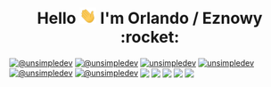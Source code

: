 <h1 align="center">Hello <img src="https://raw.githubusercontent.com/ABSphreak/ABSphreak/master/gifs/Hi.gif" width="30px">  I'm Orlando / Eznowy :rocket: </h1> 

<p align="left">
  <a href="https://www.youtube.com/@unsimpledev" target="blank"><img align="center" src="https://img.shields.io/badge/YouTube-FF0000?style=for-the-badge&logo=youtube&logoColor=white" alt="@unsimpledev"  /></a>
<a href="https://www.tiktok.com/@unsimpledev" target="blank"><img align="center" src="https://img.shields.io/badge/TikTok-000000?style=for-the-badge&logo=tiktok&logoColor=white" alt="@unsimpledev" /></a>
<a href="https://linkedin.com/in/unsimpledev" target="blank"><img align="center" src="https://img.shields.io/badge/LinkedIn-0077B5?style=for-the-badge&logo=linkedin&logoColor=white" alt="unsimpledev"/></a>
<a href="https://fb.com/unsimpledev" target="blank"><img align="center" src="https://img.shields.io/badge/Facebook-1877F2?style=for-the-badge&logo=facebook&logoColor=white" alt="unsimpledev"  /></a>
<a href = "mailto:unsimpledev@gmail.com" target="blank"><img align="center" src="https://img.shields.io/badge/Gmail-D14836?style=for-the-badge&logo=gmail&logoColor=white" alt="@unsimpledev"  /></a>
<a href = "mailto:unsimpledev@gmail.com" target="blank"><img align="center" src="https://img.shields.io/badge/Telegram-2CA5E0?style=for-the-badge&logo=telegram&logoColor=white" alt="@unsimpledev"  /></a>
<a href = "mailto:unsimpledev@gmail.com" target="blank"><img align="center" src="https://img.shields.io/badge/Discord-7289DA?style=for-the-badge&logo=discord&logoColor=white"  /></a>
<a href = "mailto:unsimpledev@gmail.com" target="blank"><img align="center" src="https://img.shields.io/badge/PayPal-00457C?style=for-the-badge&logo=paypal&logoColor=white"  /></a>
<a href = "mailto:unsimpledev@gmail.com" target="blank"><img align="center" src="https://img.shields.io/badge/website-000000?style=for-the-badge&logo=About.me&logoColor=white"  /></a>
<a href = "mailto:unsimpledev@gmail.com" target="blank"><img align="center" src="https://img.shields.io/badge/Instagram-E4405F?style=for-the-badge&logo=instagram&logoColor=white"  /></a>
<a href = "mailto:unsimpledev@gmail.com" target="blank"><img align="center" src="https://img.shields.io/badge/Twitter-1DA1F2?style=for-the-badge&logo=twitter&logoColor=white"  /></a>

</p>















